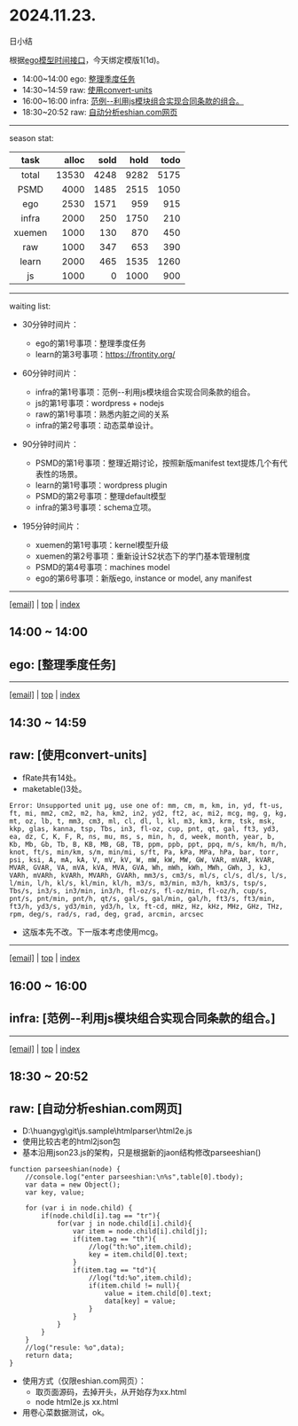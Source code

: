 # 2024.11.23.
日小结

<a id="top"></a>
根据[ego模型时间接口](https://gitee.com/hyg/blog/blob/master/timeflow.md)，今天绑定模版1(1d)。

<a id="index"></a>
- 14:00~14:00	ego: [整理季度任务](#20241123140000)
- 14:30~14:59	raw: [使用convert-units](#20241123143000)
- 16:00~16:00	infra: [范例--利用js模块组合实现合同条款的组合。](#20241123160000)
- 18:30~20:52	raw: [自动分析eshian.com网页](#20241123183000)

---
season stat:

| task | alloc | sold | hold | todo |
| :---: | ---: | ---: | ---: | ---: |
| total | 13530 | 4248 | 9282 | 5175 |
| PSMD | 4000 | 1485 | 2515 | 1050 |
| ego | 2530 | 1571 | 959 | 915 |
| infra | 2000 | 250 | 1750 | 210 |
| xuemen | 1000 | 130 | 870 | 450 |
| raw | 1000 | 347 | 653 | 390 |
| learn | 2000 | 465 | 1535 | 1260 |
| js | 1000 | 0 | 1000 | 900 |

---
waiting list:


- 30分钟时间片：
  - ego的第1号事项：整理季度任务
  - learn的第3号事项：https://frontity.org/

- 60分钟时间片：
  - infra的第1号事项：范例--利用js模块组合实现合同条款的组合。
  - js的第1号事项：wordpress + nodejs
  - raw的第1号事项：熟悉内脏之间的关系
  - infra的第2号事项：动态菜单设计。

- 90分钟时间片：
  - PSMD的第1号事项：整理近期讨论，按照新版manifest text提炼几个有代表性的场景。
  - learn的第1号事项：wordpress plugin
  - PSMD的第2号事项：整理default模型
  - infra的第3号事项：schema立项。

- 195分钟时间片：
  - xuemen的第1号事项：kernel模型升级
  - xuemen的第2号事项：重新设计S2状态下的学门基本管理制度
  - PSMD的第4号事项：machines model
  - ego的第6号事项：新版ego, instance or model, any manifest

---
<a href="mailto:huangyg@mars22.com?subject=关于2024.11.23.[整理季度任务]任务&body=日期: 2024.11.23.%0D%0A序号: 5%0D%0A手稿:../../draft/2024/11/20241123.01.md%0D%0A---请勿修改邮件主题及以上内容 从下一行开始写您的想法---%0D%0A">[email]</a> | [top](#top) | [index](#index)
<a id="20241123140000"></a>
## 14:00 ~ 14:00
## ego: [整理季度任务]


---
<a href="mailto:huangyg@mars22.com?subject=关于2024.11.23.[使用convert-units]任务&body=日期: 2024.11.23.%0D%0A序号: 6%0D%0A手稿:../../draft/2024/11/20241123.02.md%0D%0A---请勿修改邮件主题及以上内容 从下一行开始写您的想法---%0D%0A">[email]</a> | [top](#top) | [index](#index)
<a id="20241123143000"></a>
## 14:30 ~ 14:59
## raw: [使用convert-units]

- fRate共有14处。
- maketable()3处。
```
Error: Unsupported unit μg, use one of: mm, cm, m, km, in, yd, ft-us, ft, mi, mm2, cm2, m2, ha, km2, in2, yd2, ft2, ac, mi2, mcg, mg, g, kg, mt, oz, lb, t, mm3, cm3, ml, cl, dl, l, kl, m3, km3, krm, tsk, msk, kkp, glas, kanna, tsp, Tbs, in3, fl-oz, cup, pnt, qt, gal, ft3, yd3, ea, dz, C, K, F, R, ns, mu, ms, s, min, h, d, week, month, year, b, Kb, Mb, Gb, Tb, B, KB, MB, GB, TB, ppm, ppb, ppt, ppq, m/s, km/h, m/h, knot, ft/s, min/km, s/m, min/mi, s/ft, Pa, kPa, MPa, hPa, bar, torr, psi, ksi, A, mA, kA, V, mV, kV, W, mW, kW, MW, GW, VAR, mVAR, kVAR, MVAR, GVAR, VA, mVA, kVA, MVA, GVA, Wh, mWh, kWh, MWh, GWh, J, kJ, VARh, mVARh, kVARh, MVARh, GVARh, mm3/s, cm3/s, ml/s, cl/s, dl/s, l/s, l/min, l/h, kl/s, kl/min, kl/h, m3/s, m3/min, m3/h, km3/s, tsp/s, Tbs/s, in3/s, in3/min, in3/h, fl-oz/s, fl-oz/min, fl-oz/h, cup/s, pnt/s, pnt/min, pnt/h, qt/s, gal/s, gal/min, gal/h, ft3/s, ft3/min, ft3/h, yd3/s, yd3/min, yd3/h, lx, ft-cd, mHz, Hz, kHz, MHz, GHz, THz, rpm, deg/s, rad/s, rad, deg, grad, arcmin, arcsec
```
- 这版本先不改。下一版本考虑使用mcg。

---
<a href="mailto:huangyg@mars22.com?subject=关于2024.11.23.[范例--利用js模块组合实现合同条款的组合。]任务&body=日期: 2024.11.23.%0D%0A序号: 8%0D%0A手稿:../../draft/2024/11/20241123.03.md%0D%0A---请勿修改邮件主题及以上内容 从下一行开始写您的想法---%0D%0A">[email]</a> | [top](#top) | [index](#index)
<a id="20241123160000"></a>
## 16:00 ~ 16:00
## infra: [范例--利用js模块组合实现合同条款的组合。]


---
<a href="mailto:huangyg@mars22.com?subject=关于2024.11.23.[自动分析eshian.com网页]任务&body=日期: 2024.11.23.%0D%0A序号: 10%0D%0A手稿:../../draft/2024/11/20241123.a.md%0D%0A---请勿修改邮件主题及以上内容 从下一行开始写您的想法---%0D%0A">[email]</a> | [top](#top) | [index](#index)
<a id="20241123183000"></a>
## 18:30 ~ 20:52
## raw: [自动分析eshian.com网页]

- D:\huangyg\git\js.sample\htmlparser\html2e.js
- 使用比较古老的html2json包
- 基本沿用json23.js的架构，只是根据新的jaon结构修改parseeshian()
```
function parseeshian(node) {
    //console.log("enter parseeshian:\n%s",table[0].tbody);
    var data = new Object();
    var key, value;

    for (var i in node.child) {
        if(node.child[i].tag == "tr"){
            for(var j in node.child[i].child){
                var item = node.child[i].child[j];
                if(item.tag == "th"){
                    //log("th:%o",item.child);
                    key = item.child[0].text;
                }
                if(item.tag == "td"){
                    //log("td:%o",item.child);
                    if(item.child != null){
                        value = item.child[0].text;
                        data[key] = value;
                    }
                }
            }
        }
    }
    //log("resule: %o",data);
    return data;
}
```
- 使用方式（仅限eshian.com网页）：
    - 取页面源码，去掉开头<!DOCTYPE html>，从<html lang="en">开始存为xx.html
    - node html2e.js xx.html
- 用卷心菜数据测试，ok。
